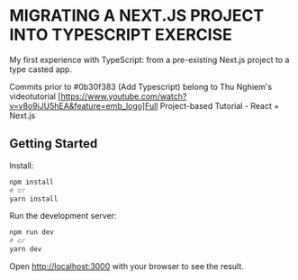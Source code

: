 # MIGRATING A NEXT.JS PROJECT INTO TYPESCRIPT EXERCISE

My first experience with TypeScript: from a pre-existing Next.js project to a type casted app.

Commits prior to #0b30f383 (Add Typescript) belong to Thu Nghiem's videotutorial [https://www.youtube.com/watch?v=v8o9iJU5hEA&feature=emb_logo]Full Project-based Tutorial - React + Next.js

## Getting Started

Install:

```bash
npm install
# or
yarn install
```

Run the development server:

```bash
npm run dev
# or
yarn dev
```

Open [http://localhost:3000](http://localhost:3000) with your browser to see the result.
